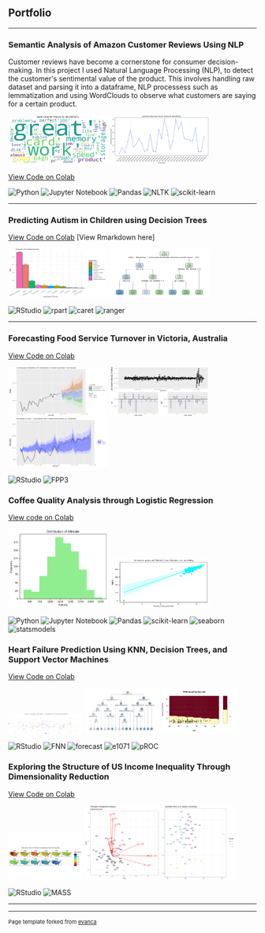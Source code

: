 ## Portfolio

---

### Semantic Analysis of Amazon Customer Reviews Using NLP
Customer reviews have become a cornerstone for consumer decision-making. In this project I used Natural Language Processing (NLP), to detect the customer's sentimental value of the product. This involves handling raw dataset and parsing it into a dataframe, NLP processess such as lemmatization and using WordClouds to observe what customers are saying for a certain product. 

<p float="left">
  <img src="images/wordcloud.png" width="40%" height="100" />
  <img src="images/ts.png" width="40%" height="100" /> 
</p>



[View Code on Colab](https://colab.research.google.com/drive/1fTI68pxkJyydkzL9ix2HFqkUyjhI7Mv1?usp=sharing)

![Python](https://img.shields.io/badge/Python-3776AB?style=for-the-badge&logo=python&logoColor=white)
![Jupyter Notebook](https://img.shields.io/badge/jupyter-%23FA0F00.svg?style=for-the-badge&logo=jupyter&logoColor=white)
![Pandas](https://img.shields.io/badge/pandas-%23150458.svg?style=for-the-badge&logo=pandas&logoColor=white)
![NLTK](https://img.shields.io/badge/NLTK-%2300C851.svg?style=for-the-badge&logoColor=white)
![scikit-learn](https://img.shields.io/badge/scikit--learn-%23F7931E.svg?style=for-the-badge&logo=scikit-learn&logoColor=white)

---

### Predicting Autism in Children using Decision Trees
[View Code on Colab](https://colab.research.google.com/drive/1rb8jteWVyb2elwHAeDdrGXMfFHXKfUBO?usp=sharing)
[View Rmarkdown here]
<p float="left">
  <img src="images/eth-clas.png" width="40%" height="100" />
  <img src="images/tree.png" width="40%" height="100" /> 
</p>

![RStudio](https://img.shields.io/badge/RStudio-4285F4?style=for-the-badge&logo=rstudio&logoColor=white)
![rpart](https://img.shields.io/badge/-rpart-FF5733?style=for-the-badge&logoColor=white)
![caret](https://img.shields.io/badge/-caret-33FF57?style=for-the-badge&logoColor=white)
![ranger](https://img.shields.io/badge/-ranger-57FFC7?style=for-the-badge&logoColor=white)


---


### Forecasting Food Service Turnover in Victoria, Australia
[View Code on Colab](https://colab.research.google.com/drive/1LRFjsoKpLBRtxFh6nExfkQcSz_GM0KHl?usp=sharing)
<p float="left">
  <img src="images/forecast-models.png" width="40%" height="100" />
  <img src="images/residual-plot.png" width="40%" height="100" /> 
  <img src="images/ets-model.png" width="40%" height="100" /> 
</p>

![RStudio](https://img.shields.io/badge/RStudio-4285F4?style=for-the-badge&logo=rstudio&logoColor=white)
![FPP3](https://img.shields.io/badge/FPP3-7FFFD4?style=for-the-badge&logoColor=white)

### Coffee Quality Analysis through Logistic Regression
[View code on Colab]()
<p float="left">
  <img src="images/altitude-dist.png" width="40%" height="au" />
  <img src="images/scatter.png" width="40%" height="100" />
</p>

![Python](https://img.shields.io/badge/Python-3776AB?style=for-the-badge&logo=python&logoColor=white)
![Jupyter Notebook](https://img.shields.io/badge/jupyter-%23FA0F00.svg?style=for-the-badge&logo=jupyter&logoColor=white)
![Pandas](https://img.shields.io/badge/pandas-%23150458.svg?style=for-the-badge&logo=pandas&logoColor=white)
![scikit-learn](https://img.shields.io/badge/scikit--learn-%23F7931E.svg?style=for-the-badge&logo=scikit-learn&logoColor=white)
![seaborn](https://img.shields.io/badge/-seaborn-9B59B6?style=for-the-badge&logoColor=white)
![statsmodels](https://img.shields.io/badge/-statsmodels-blue?style=for-the-badge&logoColor=white)


### Heart Failure Prediction Using KNN, Decision Trees, and Support Vector Machines
[View Code on Colab](https://colab.research.google.com/drive/1-i9iOU26G-RsD1Yn5TEjz5NIvrweUOIo?usp=sharing)
<p float="left">
  <img src="images/knn-heart.png" width="30%" height="40" />
  <img src="images/heart-tree2.png" width="30%" height="auto" />
  <img src="images/svm-plot.png" width="30%" height="auto" /> 
</p>

![RStudio](https://img.shields.io/badge/RStudio-4285F4?style=for-the-badge&logo=rstudio&logoColor=white)
![FNN](https://img.shields.io/badge/-FNN-FF69B4?style=for-the-badge&logoColor=white)
![forecast](https://img.shields.io/badge/-forecast-7FFFD4?style=for-the-badge&logoColor=white)
![e1071](https://img.shields.io/badge/-e1071-FFD700?style=for-the-badge&logoColor=white)
![pROC](https://img.shields.io/badge/-pROC-6495ED?style=for-the-badge&logoColor=white)



### Exploring the Structure of US Income Inequality Through Dimensionality Reduction
[View Code on Colab](https://colab.research.google.com/drive/1oaAbkFeCLZrftQxKQbltCcsUBzpjpm6L?usp=sharing)
<p>
  <img src="images/gini.png" width="30%" height="auto" />
  <img src="images/pca.png" width="30%" height="auto" />
  <img src="images/mds.png" width="30%" height="auto" /> 
</p>



![RStudio](https://img.shields.io/badge/RStudio-4285F4?style=for-the-badge&logo=rstudio&logoColor=white)
![MASS](https://img.shields.io/badge/-MASS-brightgreen?style=for-the-badge&logoColor=white)

<!-- 
- [Project 1 Title](http://example.com/)
- [Project 2 Title](http://example.com/)
- [Project 3 Title](http://example.com/)
- [Project 4 Title](http://example.com/)
- [Project 5 Title](http://example.com/)
-->


---


---
<p style="font-size:11px">Page template forked from <a href="https://github.com/evanca/quick-portfolio">evanca</a></p>
<!-- Remove above link if you don't want to attibute -->
